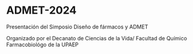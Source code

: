# ADMET-2024
Presentación del Simposio Diseño de fármacos y ADMET 

Organizado por el Decanato de Ciencias de la Vida/ Facultad de Químico Farmacobiológo de la UPAEP

